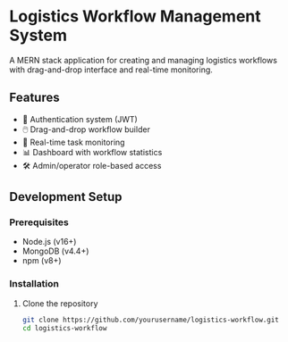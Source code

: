 # Logistics Workflow Management System

A MERN stack application for creating and managing logistics workflows with drag-and-drop interface and real-time monitoring.

## Features

- 🚀 Authentication system (JWT)
- 🖱️ Drag-and-drop workflow builder
- 🔄 Real-time task monitoring
- 📊 Dashboard with workflow statistics
- 🛠️ Admin/operator role-based access

## Development Setup

### Prerequisites
- Node.js (v16+)
- MongoDB (v4.4+)
- npm (v8+)

### Installation
1. Clone the repository
   ```bash
   git clone https://github.com/yourusername/logistics-workflow.git
   cd logistics-workflow